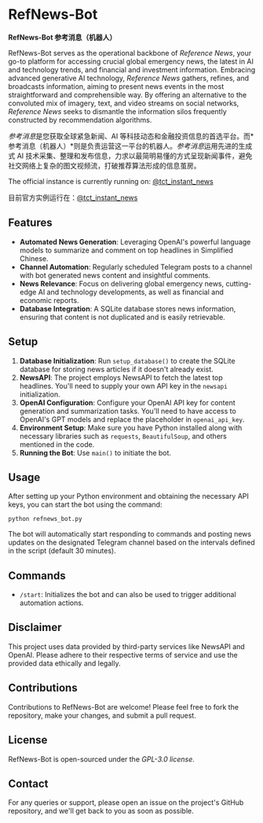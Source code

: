 # RefNews-Bot

**RefNews-Bot 参考消息（机器人）**

RefNews-Bot serves as the operational backbone of *Reference News*, your go-to platform for accessing crucial global emergency news, the latest in AI and technology trends, and financial and investment information. Embracing advanced generative AI technology, *Reference News* gathers, refines, and broadcasts information, aiming to present news events in the most straightforward and comprehensible way. By offering an alternative to the convoluted mix of imagery, text, and video streams on social networks, *Reference News* seeks to dismantle the information silos frequently constructed by recommendation algorithms.

*参考消息*是您获取全球紧急新闻、AI 等科技动态和金融投资信息的首选平台。而*参考消息（机器人）*则是负责运营这一平台的机器人。*参考消息*运用先进的生成式 AI 技术采集、整理和发布信息，力求以最简明易懂的方式呈现新闻事件，避免社交网络上复杂的图文视频流，打破推荐算法形成的信息茧房。

The official instance is currently running on: [@tct_instant_news](https://t.me/tct_instant_news)

目前官方实例运行在：[@tct_instant_news](https://t.me/tct_instant_news)

## Features

- **Automated News Generation**: Leveraging OpenAI's powerful language models to summarize and comment on top headlines in Simplified Chinese.
- **Channel Automation**: Regularly scheduled Telegram posts to a channel with bot generated news content and insightful comments.
- **News Relevance**: Focus on delivering global emergency news, cutting-edge AI and technology developments, as well as financial and economic reports.
- **Database Integration**: A SQLite database stores news information, ensuring that content is not duplicated and is easily retrievable.

## Setup

1. **Database Initialization**: Run `setup_database()` to create the SQLite database for storing news articles if it doesn't already exist.
2. **NewsAPI**: The project employs NewsAPI to fetch the latest top headlines. You'll need to supply your own API key in the `newsapi` initialization.
3. **OpenAI Configuration**: Configure your OpenAI API key for content generation and summarization tasks. You'll need to have access to OpenAI's GPT models and replace the placeholder in `openai_api_key`.
4. **Environment Setup**: Make sure you have Python installed along with necessary libraries such as `requests`, `BeautifulSoup`, and others mentioned in the code.
5. **Running the Bot**: Use `main()` to initiate the bot. 

## Usage

After setting up your Python environment and obtaining the necessary API keys, you can start the bot using the command:

```bash
python refnews_bot.py
```

The bot will automatically start responding to commands and posting news updates on the designated Telegram channel based on the intervals defined in the script (default 30 minutes).

## Commands

- `/start`: Initializes the bot and can also be used to trigger additional automation actions.

## Disclaimer

This project uses data provided by third-party services like NewsAPI and OpenAI. Please adhere to their respective terms of service and use the provided data ethically and legally.

## Contributions

Contributions to RefNews-Bot are welcome! Please feel free to fork the repository, make your changes, and submit a pull request.

## License

RefNews-Bot is open-sourced under the *GPL-3.0 license*.

## Contact

For any queries or support, please open an issue on the project's GitHub repository, and we'll get back to you as soon as possible.